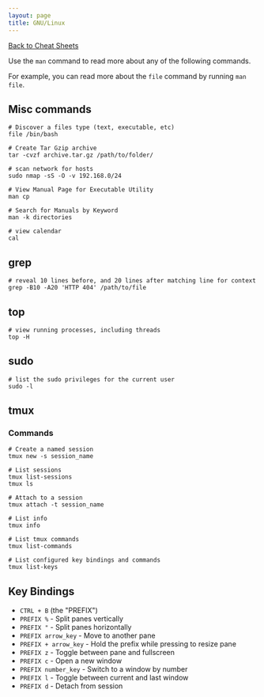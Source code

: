 ```yaml
---
layout: page
title: GNU/Linux
---
```


[Back to Cheat Sheets](/resources/cheat-sheets/)

Use the `man` command to read more about any of the following commands.

For example, you can read more about the `file` command by running `man file`.

## Misc commands

``` shell
# Discover a files type (text, executable, etc)
file /bin/bash

# Create Tar Gzip archive
tar -cvzf archive.tar.gz /path/to/folder/

# scan network for hosts
sudo nmap -sS -O -v 192.168.0/24

# View Manual Page for Executable Utility
man cp

# Search for Manuals by Keyword
man -k directories

# view calendar
cal
```

## grep

``` shell
# reveal 10 lines before, and 20 lines after matching line for context
grep -B10 -A20 'HTTP 404' /path/to/file
```

## top

``` shell
# view running processes, including threads
top -H
```

## sudo

``` shell
# list the sudo privileges for the current user
sudo -l
```

## tmux

### Commands

``` shell
# Create a named session
tmux new -s session_name

# List sessions
tmux list-sessions
tmux ls

# Attach to a session
tmux attach -t session_name

# List info
tmux info

# List tmux commands
tmux list-commands

# List configured key bindings and commands
tmux list-keys
```

## Key Bindings

* `CTRL + B` (the "PREFIX")
* `PREFIX %` - Split panes vertically
* `PREFIX "` - Split panes horizontally
* `PREFIX arrow_key` - Move to another pane
* `PREFIX + arrow_key` - Hold the prefix while pressing to resize pane
* `PREFIX z` - Toggle between pane and fullscreen
* `PREFIX c` - Open a new window
* `PREFIX number_key` - Switch to a window by number
* `PREFIX l` - Toggle between current and last window
* `PREFIX d` - Detach from session
